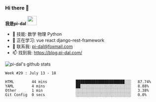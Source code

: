 ### Hi there 👋

<b>我是pi-dal</b> <img src="https://github.com/TheDudeThatCode/TheDudeThatCode/blob/master/Assets/Developer.gif" width="30px">

- 🔭 技能: 数学 物理 Python 
- 🌱 正在学习: vue react django-rest-framework
- 💬 联系我: pi-dal@foxmail.com
- 📫 找到我: https://blog.pi-dal.com/

![pi-dal's github stats](https://github-readme-stats.vercel.app/api/?username=pi-dal&show_icons=true&title_color=fff&icon_color=79ff97&text_color=9f9f9f&bg_color=151515)

<!--START_SECTION:waka-->
```text
Week #29 : July 13 - 18

HTML        44 mins             ██████████████████████░░░   87.74% 
YAML        4 mins              ██░░░░░░░░░░░░░░░░░░░░░░░   8.88% 
Other       1 min               ░░░░░░░░░░░░░░░░░░░░░░░░░   3.38% 
Git Config  0 secs              ░░░░░░░░░░░░░░░░░░░░░░░░░   0.0%
```
<!--END_SECTION:waka-->
